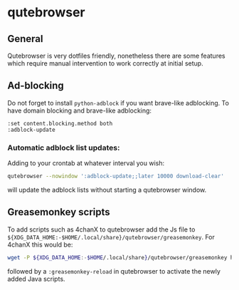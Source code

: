 # qutebrowser

## General

Qutebrowser is very dotfiles friendly, nonetheless there are some features which require manual intervention to work correctly at initial setup.

## Ad-blocking

Do not forget to install `python-adblock` if you want brave-like adblocking. To have domain blocking and brave-like adblocking:
```
:set content.blocking.method both
:adblock-update
```

### Automatic adblock list updates:

Adding to your crontab at whatever interval you wish:
```sh
qutebrowser --nowindow ':adblock-update;;later 10000 download-clear'
```
will update the adblock lists without starting a qutebrowser window.

## Greasemonkey scripts

To add scripts such as 4chanX to qutebrowser add the Js file to `${XDG_DATA_HOME:-$HOME/.local/share}/qutebrowser/greasemonkey`. For 4chanX this would be:

```sh
wget -P ${XDG_DATA_HOME:-$HOME/.local/share}/qutebrowser/greasemonkey https://www.4chan-x.net/builds/4chan-X.user.js
```
followed by a `:greasemonkey-reload` in qutebrowser to activate the newly added Java scripts.

